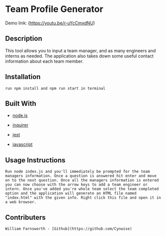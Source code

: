 # Team Profile Generator

Demo link: (https://youtu.be/r-uYcCmxdNU)

## Description

 This tool allows you to input a team manager, and as many engineers and interns as needed. The application also takes down some useful contact information about each team member.

## Installation

    run npm install and npm run start in terminal 

## Built With

* [node.js](https://nodejs.org/en/)

* [inquirer](https://www.npmjs.com/package/inquirer)

* [jest](https://jestjs.io)

* [javascript](https://developer.mozilla.org/en-US/docs/Web/javascript)

## Usage Instructions

    Run node index.js and you'll immediately be prompted for the team managers information. Once a question is answered hit enter and move on to the next question. Once all the managers information is entered you can now choose with the arrow keys to add a team engineer or intern. Once you've added you're whole team select the team completed option and the application will generate an HTML file named "index.html" with the given info. Right click this file and open it in a web browser.

## Contributers

    William Farnsworth - [Github](https://github.com/Cynwise)
